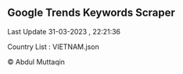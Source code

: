 

## Google Trends Keywords Scraper 
 
Last Update 31-03-2023 , 22:21:36

Country List :
VIETNAM.json



© Abdul Muttaqin 
